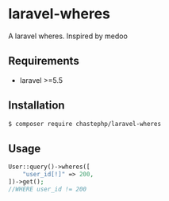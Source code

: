 # laravel-wheres

A laravel wheres. Inspired by medoo

## Requirements

- laravel >=5.5


## Installation

```sh
$ composer require chastephp/laravel-wheres
```

## Usage

```php
User::query()->wheres([
    "user_id[!]" => 200,
])->get();
//WHERE user_id != 200
```

